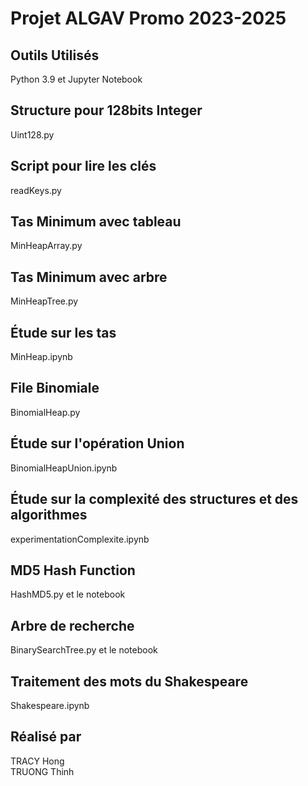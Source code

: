 # Projet ALGAV Promo 2023-2025

## Outils Utilisés

Python 3.9 et Jupyter Notebook

## Structure pour 128bits Integer

Uint128.py

## Script pour lire les clés

readKeys.py

## Tas Minimum avec tableau

MinHeapArray.py

## Tas Minimum avec arbre

MinHeapTree.py

## Étude sur les tas

MinHeap.ipynb

## File Binomiale

BinomialHeap.py

## Étude sur l'opération Union

BinomialHeapUnion.ipynb

## Étude sur la complexité des structures et des algorithmes

experimentationComplexite.ipynb

## MD5 Hash Function

HashMD5.py et le notebook

## Arbre de recherche

BinarySearchTree.py et le notebook

## Traitement des mots du Shakespeare

Shakespeare.ipynb

## Réalisé par

TRACY Hong \
TRUONG Thinh
